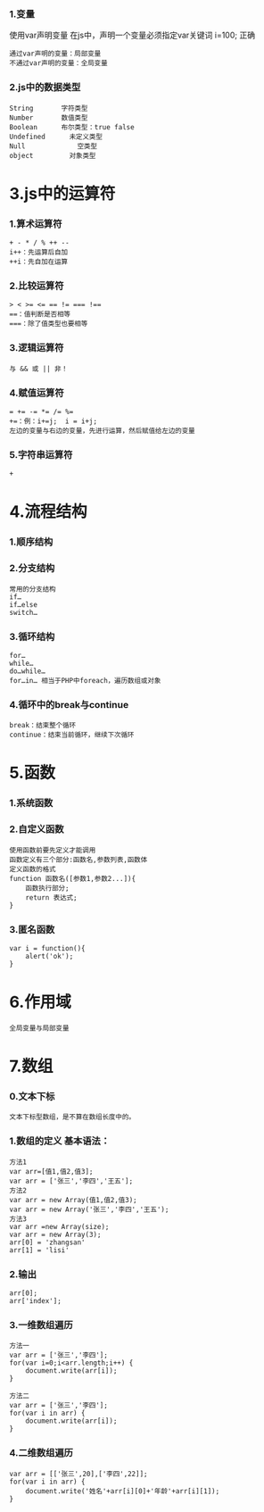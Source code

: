 ### 1.变量
使用var声明变量
	在js中，声明一个变量必须指定var关键词
	i=100; 正确

	通过var声明的变量：局部变量
	不通过var声明的变量：全局变量

###  2.js中的数据类型

	String 	  	 字符类型
	Number	  	 数值类型
	Boolean	  	 布尔类型：true false
	Undefined	   未定义类型
	Null		  	 空类型
	object		   对象类型

# 3.js中的运算符
### 1.算术运算符
	+ - * / % ++ --
	i++：先运算后自加
	++i：先自加在运算
### 2.比较运算符
	> < >= <= == != === !==
	==：值判断是否相等
	===：除了值类型也要相等

###	3.逻辑运算符
	与 && 或 || 非！

### 4.赋值运算符
	= += -= *= /= %=
	+=：例：i+=j;  i = i+j;
	左边的变量与右边的变量，先进行运算，然后赋值给左边的变量
### 5.字符串运算符
	+

# 4.流程结构
### 1.顺序结构

### 2.分支结构
	常用的分支结构
	if…
	if…else
	switch…

### 3.循环结构
	for…
	while…
	do…while…
	for…in… 相当于PHP中foreach，遍历数组或对象

### 4.循环中的break与continue
	break：结束整个循环
	continue：结束当前循环，继续下次循环

# 5.函数
### 1.系统函数

### 2.自定义函数
	使用函数前要先定义才能调用
	函数定义有三个部分:函数名,参数列表,函数体
	定义函数的格式
	function 函数名([参数1,参数2...]){
		函数执行部分;
		return 表达式;
	}

### 3.匿名函数
	var i = function(){
		alert('ok');
	}

# 6.作用域
	全局变量与局部变量

# 7.数组
### 0.文本下标
	文本下标型数组，是不算在数组长度中的。

### 1.数组的定义 基本语法：
	方法1
	var arr=[值1,值2,值3];
	var arr = ['张三','李四','王五'];
	方法2
	var arr = new Array(值1,值2,值3);
	var arr = new Array('张三','李四','王五');
	方法3
	var arr =new Array(size);
	var arr = new Array(3);
	arr[0] = 'zhangsan'
	arr[1] = 'lisi'

### 2.输出
	arr[0];
	arr['index'];

### 3.一维数组遍历
	方法一
	var arr = ['张三','李四'];
	for(var i=0;i<arr.length;i++) {
		document.write(arr[i]);
	}

	方法二
	var arr = ['张三','李四'];
	for(var i in arr) {
		document.write(arr[i]);
	}

### 4.二维数组遍历
	var arr = [['张三',20],['李四',22]];
	for(var i in arr) {
		document.write('姓名'+arr[i][0]+'年龄'+arr[i][1]);
	}
